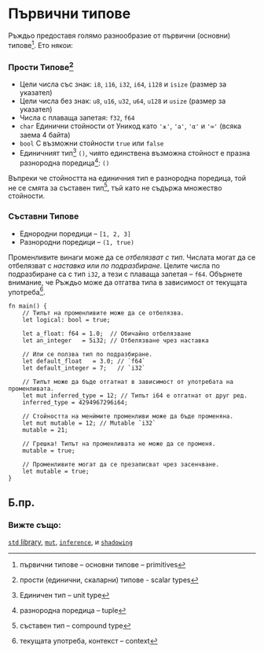 # Първични типове

Ръждьо предоставя голямо разнообразие от първични (основни) типове[^primitives]. Ето някои:

### Прости Типове[^scalar_types]


* Цели числа със знак: `i8`, `i16`, `i32`, `i64`, `i128` и `isize` (размер за указател)
* Цели числа без знак: `u8`, `u16`, `u32`, `u64`, `u128` и `usize` (размер за указател)
* Числа с плаваща запетая: `f32`, `f64`
* `char` Единични стойности от Уникод като `'ѫ'`, `'a'`, `'α'` и `'∞'` (всяка заема 4 байта)
* `bool` С възможни стойности `true` или `false`
* Единичният тип[^unit] `()`, чиято единствена възможна стойност е празна разнородна поредица[^tuple]: `()`

Въпреки че стойността на единичния тип е разнородна поредица, той не се смята за
съставен тип[^compound], тъй като не съдържа множество стойности.

### Съставни Типове

* Еднородни поредици – `[1, 2, 3]`
* Разнородни поредици – `(1, true)`

Променливите винаги може да се *отбелязват с тип*. Числата могат да се
отбелязват с *наставка* или *по подразбиране*. Целите числа по подразбиране са
с тип `i32`, а тези с плаваща запетая – `f64`.
Обърнете внимание, че Ръждьо може да отгатва типа в зависимост от текущата употреба[^context].


```rust,editable,ignore,mdbook-runnable
fn main() {
    // Типът на променливите може да се отбелязва.
    let logical: bool = true;

    let a_float: f64 = 1.0;  // Обичайно отбелязване
    let an_integer   = 5i32; // Отбелязване чрез наставка

    // Или се ползва тип по подразбиране.
    let default_float   = 3.0; // `f64`
    let default_integer = 7;   // `i32`

    // Типът може да бъде отгатнат в зависимост от употребата на променливата.
    let mut inferred_type = 12; // Типът i64 е отгатнат от друг ред.
    inferred_type = 4294967296i64;

    // Стойността на менѝмите променливи може да бъде променяна.
    let mut mutable = 12; // Mutable `i32`
    mutable = 21;

    // Грешка! Типът на променливата не може да се променя.
    mutable = true;

    // Променливите могат да се презаписват чрез засенчване.
    let mutable = true;
}
```

## Б.пр.
[^primitives]: първични типове – основни типове – primitives

[^scalar_types]: прости (единични, скаларни) типове - scalar types

[^unit]: Единичен тип – unit type

[^tuple]: разнородна поредица – tuple

[^compound]: съставен тип – compound type

[^context]: текущата употреба, контекст – context


### Вижте също:

[`std` library][std], [`mut`][mut], [`inference`][inference], и
[`shadowing`][shadowing]

[std]: https://doc.rust-lang.org/std/
[mut]: variable_bindings/mut.md
[inference]: types/inference.md
[shadowing]: variable_bindings/scope.md
